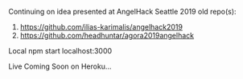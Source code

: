 Continuing on idea presented at AngelHack Seattle 2019
old repo(s):
  1. https://github.com/ilias-karimalis/angelhack2019
  2. https://github.com/headhuntar/agora2019angelhack
  
Local
npm start
localhost:3000

Live
Coming Soon on Heroku...
